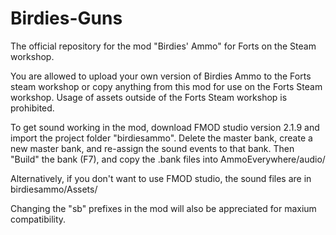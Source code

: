 # Birdies-Guns
 The official repository for the mod "Birdies' Ammo" for Forts on the Steam workshop.
 
You are allowed to upload your own version of Birdies Ammo to the Forts steam workshop or copy anything from this mod for use on the Forts Steam workshop.
Usage of assets outside of the Forts Steam workshop is prohibited.
 
 To get sound working in the mod, download FMOD studio version 2.1.9 and import the project folder "birdiesammo".
 Delete the master bank, create a new master bank, and re-assign the sound events to that bank.
 Then "Build" the bank (F7), and copy the .bank files into AmmoEverywhere/audio/
 
 Alternatively, if you don't want to use FMOD studio, the sound files are in birdiesammo/Assets/
 
Changing the "sb" prefixes in the mod will also be appreciated for maxium compatibility.

